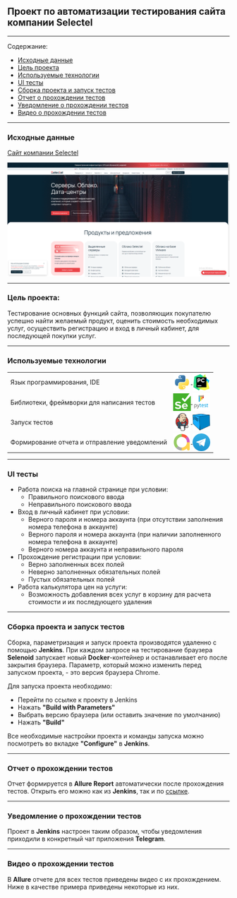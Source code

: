 ## Проект по автоматизации тестирования сайта компании Selectel
___
Содержание:
- [Исходные данные](#item-1)
- [Цель проекта](#item-2)
- [Используемые технологии](#item-3)
- [UI тесты](#item-4)
- [Сборка проекта и запуск тестов](#item-5)
- [Отчет о прохождении тестов](#item-6)
- [Уведомление о прохождении тестов](#item-7)
- [Видео о прохождении тестов](#item-8)
___
<a id="item-1"></a>
### Исходные данные

[Cайт компании Selectel](https://selectel.ru)

<img align="center" src="/resources/Main_page.png" width="1100" alt="Main_page"/>

___
<a id="item-2"></a>
### Цель проекта:

Тестирование основных функций сайта, позволяющих покупателю успешно найти желаемый продукт, оценить стоимость 
необходимых услуг, осуществить регистрацию и вход в личный кабинет, для последующей покупки услуг.

___
<a id="item-3"></a>
### Используемые технологии

<table width="100%" border='0'>
  <tbody>
    <tr>
      <td>Язык программирования, IDE</td>
      <td align="center">
        <a target="_blank" href="https://www.python.org/">
          <img align="center" src="/resources/Python.svg" width="40" height="40" alt="Python"/>
        </a>
        <a target="_blank" href=https://www.jetbrains.com/pycharm/>
          <img align="center" src="/resources/PyCharm.svg" width="40" height="40" alt="PyCharm"/>
        </a>
      </td>
    </tr>
    <tr>
      <td>Библиотеки, фреймворки для написания тестов</td>
      <td align="center">
        <a target="_blank" href=https://www.selenium.dev/>
          <img align="center" src="/resources/Selenium.png" width="40" height="40" alt="Selenium"/>
        </a>
        <a target="_blank" href=https://docs.pytest.org/en/stable/index.html#>
          <img align="center" src="/resources/Pytest.svg" width="40" height="40" alt="Pytest"/>
        </a>
      </td>
    </tr>
    <tr>
      <td>
        Запуск тестов
      </td>
      <td>
        <a target="_blank" href=https://www.jenkins.io/>
          <img align="center" src="/resources/Jenkins.svg" width="40" height="40" alt="Jenkins"/>
        </a>
        <a target="_blank" href=https://github.com/aerokube/selenoid>
          <img align="center" src="/resources/Selenoid.png" width="40" height="40" alt="Selenoid"/>
        </a>
      </td>
    </tr>
    <tr>
      <td>
        Формирование отчета и отправление уведомлений
      </td>
      <td>
        <a target="_blank" href=https://allurereport.org/>
          <img align="center" src="/resources/AllureReport.png" width="40" height="40" alt="Allure Report"/>
        </a>
        <a target="_blank" href=https://telegram.org/>
          <img align="center" src="/resources/Telegram.png" width="40" height="40" alt="Telegram"/>
        </a>
      </td>
    </tr>
  </tbody>
</table>

___
<a id="item-4"></a>
### UI тесты

- Работа поиска на главной странице при условии:
    - Правильного поискового ввода
    - Неправильного поискового ввода
- Вход в личный кабинет при условии:
    - Верного пароля и номера аккаунта (при отсутствии заполнения номера телефона в аккаунте)
    - Верного пароля и номера аккаунта (при наличии заполненного номера телефона в аккаунте)
    - Верного номера аккаунта и неправильного пароля
- Прохождение регистрации при условии:
    - Верно заполненных всех полей
    - Неверно заполненных обязательных полей
    - Пустых обязательных полей
- Работа калькулятора цен на услуги:
    - Возможность добавления всех услуг в корзину для расчета стоимости и их последующего удаления


___
<a id="item-5"></a>
### Сборка проекта и запуск тестов

Сборка, параметризация и запуск проекта производятся удаленно с помощью **Jenkins**.
При каждом запросе на тестирование браузера **Selenoid** запускает новый **Docker**-контейнер и 
останавливает его после закрытия браузера. Параметр, который можно изменить перед запуском проекта, - это версия браузера Chrome.

Для запуска проекта необходимо:
- Перейти по ссылке к проекту в Jenkins
- Нажать **"Build with Parameters"**
- Выбрать версию браузера (или оставить значение по умолчанию)
- Нажать **"Build"**

Все необходимые настройки проекта и команды запуска можно посмотреть во вкладке **"Configure"** в **Jenkins**.

___
<a id="item-6"></a>
### Отчет о прохождении тестов

Отчет формируется в **Allure Report** автоматически после прохождения тестов. Открыть его можно как из **Jenkins**, так и по [ссылке]().

___
<a id="item-7"></a>
### Уведомление о прохождении тестов

Проект в **Jenkins** настроен таким образом, чтобы уведомления приходили в конкретный чат 
приложения **Telegram**.

___
<a id="item-8"></a>
### Видео о прохождении тестов
В **Allure** отчете для всех тестов приведены видео с их прохождением. Ниже в качестве примера приведены некоторые из них.
